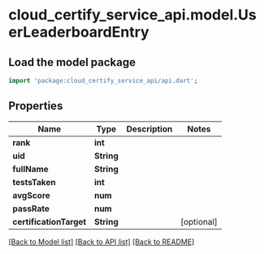 # cloud_certify_service_api.model.UserLeaderboardEntry

## Load the model package
```dart
import 'package:cloud_certify_service_api/api.dart';
```

## Properties
Name | Type | Description | Notes
------------ | ------------- | ------------- | -------------
**rank** | **int** |  | 
**uid** | **String** |  | 
**fullName** | **String** |  | 
**testsTaken** | **int** |  | 
**avgScore** | **num** |  | 
**passRate** | **num** |  | 
**certificationTarget** | **String** |  | [optional] 

[[Back to Model list]](../README.md#documentation-for-models) [[Back to API list]](../README.md#documentation-for-api-endpoints) [[Back to README]](../README.md)


